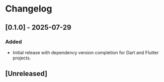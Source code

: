 # Changelog

## [0.1.0] - 2025-07-29
### Added
- Initial release with dependency version completion for Dart and Flutter projects.

## [Unreleased]

